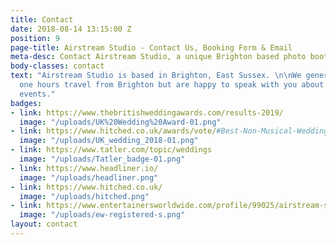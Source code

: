 ```yaml
---
title: Contact
date: 2018-08-14 13:15:00 Z
position: 9
page-title: Airstream Studio - Contact Us, Booking Form & Email
meta-desc: Contact Airstream Studio, a unique Brighton based photo booth.
body-classes: contact
text: "Airstream Studio is based in Brighton, East Sussex. \n\nWe generally work within
  one hours travel from Brighton but are happy to speak with you about longer distance
  events."
badges:
- link: https://www.thebritishweddingawards.com/results-2019/
  image: "/uploads/UK%20Wedding%20Award-01.png"
- link: https://www.hitched.co.uk/awards/vote/#Best-Non-Musical-Wedding-Entertainment
  image: "/uploads/UK_wedding_2018-01.png"
- link: https://www.tatler.com/topic/weddings
  image: "/uploads/Tatler_badge-01.png"
- link: https://www.headliner.io/
  image: "/uploads/headliner.png"
- link: https://www.hitched.co.uk/
  image: "/uploads/hitched.png"
- link: https://www.entertainersworldwide.com/profile/99025/airstream-studio-other-artistic-entertainer-south-east
  image: "/uploads/ew-registered-s.png"
layout: contact
---
```


